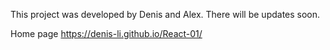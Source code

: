 This project was developed by Denis and Alex.
There will be updates soon.

Home page https://denis-li.github.io/React-01/
